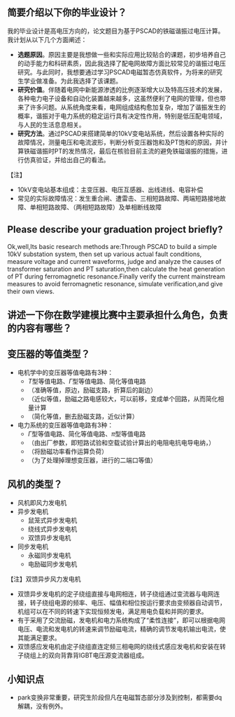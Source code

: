 ## 简要介绍以下你的毕业设计？

我的毕业设计是高电压方向的，论文题目为基于PSCAD的铁磁谐振过电压计算。我计划从以下几个方面阐述：

- **选题原因**。原因主要是我想做一些和实际应用比较贴合的课题，初步培养自己的动手能力和科研素质，因此我选择了配电网故障方面比较常见的谐振过电压研究。与此同时，我想要通过学习PSCAD电磁暂态仿真软件，为将来的研究生学业做准备。为此我选择了该课题。
- **研究价值**。伴随着电网中新能源渗透的比例逐渐增大以及特高压技术的发展，各种电力电子设备和自动化装置越来越多，这虽然便利了电网的管理，但也带来了许多问题。从系统角度来看，电网组成结构愈加复杂，增加了谐振发生的概率，谐振对于电力系统的稳定运行具有决定性作用，特别是低压配电领域，与人民的生活息息相关。
- **研究方法**。通过PSCAD来搭建简单的10kV变电站系统，然后设置各种实际的故障情况，测量电压和电流波形，判断分析变压器饱和及PT饱和的原因，并计算铁磁谐振时PT的发热情况，最后在核验目前主流的避免铁磁谐振的措施，进行仿真验证，并给出自己的看法。
  
【注】

- 10kV变电站基本组成：主变压器、电压互感器、出线进线、电容补偿
- 常见的实际故障情况：发生重合闸、遭雷击、三相短路故障、两端短路接地故障、单相短路故障、（两相短路故障）及单相断线故障

## Please describe your graduation project briefly?

Ok,well,Its basic research methods are:Through PSCAD to build a simple 10kV substation system, then set up various actual fault conditions, measure voltage and current waveforms, judge and analyze the causes of transformer saturation and PT saturation,then calculate the heat generation of PT during ferromagnetic resonance.Finally verify the current mainstream measures to avoid ferromagnetic resonance, simulate verification,and give their own views.

## 讲述一下你在数学建模比赛中主要承担什么角色，负责的内容有哪些？



## 变压器的等值类型？

- 电机学中的变压器等值电路有3种：
    - $T$型等值电路、$\Gamma$型等值电路、简化等值电路
    - （准确等值，原边，励磁支路，折算后的副边）
    - （近似等值，励磁之路电感较大，可以前移，变成单个回路，从而简化相量计算
    - （简化等值，删去励磁支路，近似计算）
- 电力系统的变压器等值电路有3种：
    - $\Gamma$型等值电路、简化等值电路、$\pi$型等值电路
    - （由出厂参数，即短路试验和空载试验计算出的电阻电抗电导电纳，）
    - （将励磁功率看作运算负荷）
    - （为了处理掉理想变压器，进行的二端口等值）


## 风机的类型？
- 风机即风力发电机
- 异步发电机
    - 鼠笼式异步发电机
    - 绕线式异步发电机
    - 双馈异步发电机
- 同步发电机
    - 永磁同步发电机
    - 电励磁同步发电机

【注】双馈异步风力发电机

- 双馈异步发电机的定子绕组直接与电网相连，转子绕组通过变流器与电网连接，转子绕组电源的频率、电压、幅值和相位按运行要求由变频器自动调节，机组可以在不同的转速下实现恒频发电，满足用电负载和并网的要求。
- 有于采用了交流励磁，发电机和电力系统构成了“柔性连接”，即可以根据电网电压、电流和发电机的转速来调节励磁电流，精确的调节发电机输出电流，使其能满足要求。
- 双馈感应发电机由定子绕组直连定频三相电网的绕线式感应发电机和安装在转子绕组上的双向背靠背IGBT电压源变流器组成。

## 小知识点
- park变换非常重要，研究生阶段但凡在电磁暂态部分涉及到控制，都需要dq解耦，没有例外。

